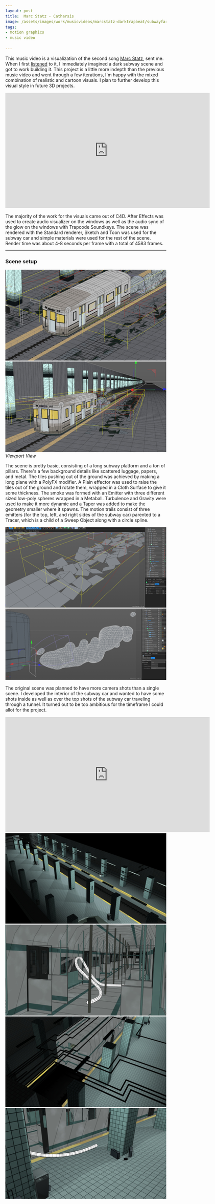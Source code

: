 ```yaml
---
layout: post
title:  Marc Statz - Catharsis
image: /assets/images/work/musicvideos/marcstatz-darktrapbeat/subwayfar.jpg
tags:
- motion graphics
- music video

---
```


This music video is a visualization of the second song [Marc Statz](https://www.marcstatz.com/), sent me. When I first [listened](https://soundcloud.com/marcstatz/catharsis) to it, I immediately imagined a dark subway scene and got to work building it. This project is a little more indepth than the previous music video and went through a few iterations, I'm happy with the mixed combination of realistic and cartoon visuals. I plan to further develop this visual style in future 3D projects.

<div class="vid" > <iframe width="640" height="360" src="https://www.youtube-nocookie.com/embed/XHJ1_UoQ7Ik?controls=1&amp;showinfo=0" frameborder="0" allowfullscreen></iframe></div>

The majority of the work for the visuals came out of C4D. After Effects was used to create audio visualizer on the windows as well as the audio sync of the glow on the windows with Trapcode Soundkeys. The scene was rendered with the Standard renderer, Sketch and Toon was used for the subway car and simple materials were used for the rest of the scene. Render time was about 4-8 seconds per frame with a total of 4583 frames.

---

### Scene setup

<div class="gallery-box">
  <div class="gallery">
    <img src="/assets/images/work/musicvideos/marcstatz-darktrapbeat/scene1.jpg">
	  <img src="/assets/images/work/musicvideos/marcstatz-darktrapbeat/scene2.jpg">
  </div>
  <em>Viewport View</em>
</div>


The scene is pretty basic, consisting of a long subway platform and a ton of pillars. There's a few background details like scattered luggage, papers, and metal. The tiles pushing out of the ground was achieved by making a long plane with a PolyFX modifier. A Plain effector was used to raise the tiles out of the ground and rotate them, wrapped in a Cloth Surface to give it some thickness. The smoke was formed with an Emitter with three different sized low-poly spheres wrapped in a Metaball. Turbulence and Gravity were used to make it more dynamic and a Taper was added to make the geometry smaller where it spawns. The motion trails consist of three emitters (for the top, left, and right sides of the subway car) parented to a Tracer, which is a child of a Sweep Object along with a circle spline.  


<div class="gallery-box">
  <div class="gallery">
    <img src="/assets/images/work/musicvideos/marcstatz-darktrapbeat/tiles.png">
	<img src="/assets/images/work/musicvideos/marcstatz-darktrapbeat/smoke.png">
  </div>
</div>

The original scene was planned to have more camera shots than a single scene. I developed the interior of the subway car and wanted to have some shots inside as well as over the top shots of the subway car traveling through a tunnel. It turned out to be too ambitious for the timeframe I could allot for the project.

<div class="vid" > <iframe width="640" height="360" src="https://www.youtube-nocookie.com/embed/1VIKz97JffA?controls=1&amp;showinfo=0" frameborder="0" allowfullscreen></iframe></div>

<div class="gallery-box">
  <div class="gallery">
    <img src="/assets/images/work/musicvideos/marcstatz-darktrapbeat/initialscene1.jpg">
	<img src="/assets/images/work/musicvideos/marcstatz-darktrapbeat/initialscene2.jpg">
  </div>
</div>

<div class="gallery-box">
  <div class="gallery">
    <img src="/assets/images/work/musicvideos/marcstatz-darktrapbeat/initialscene3.jpg">
	<img src="/assets/images/work/musicvideos/marcstatz-darktrapbeat/initialscene4.jpg">
  </div>
</div>